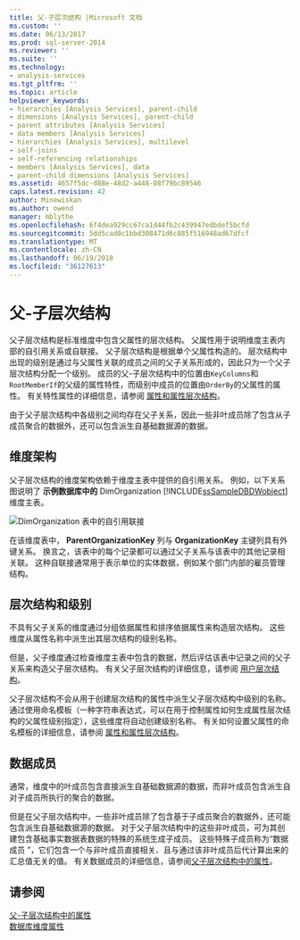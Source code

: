 ```yaml
---
title: 父-子层次结构 |Microsoft 文档
ms.custom: ''
ms.date: 06/13/2017
ms.prod: sql-server-2014
ms.reviewer: ''
ms.suite: ''
ms.technology:
- analysis-services
ms.tgt_pltfrm: ''
ms.topic: article
helpviewer_keywords:
- hierarchies [Analysis Services], parent-child
- dimensions [Analysis Services], parent-child
- parent attributes [Analysis Services]
- data members [Analysis Services]
- hierarchies [Analysis Services], multilevel
- self-joins
- self-referencing relationships
- members [Analysis Services], data
- parent-child dimensions [Analysis Services]
ms.assetid: 4657f5dc-d88e-48d2-a448-08f79bc89546
caps.latest.revision: 42
author: Minewiskan
ms.author: owend
manager: mblythe
ms.openlocfilehash: 6f4dea929cc67ca1d44fb2c439947edbdef5bcfd
ms.sourcegitcommit: 5dd5cad0c1bbd308471d6c885f516948ad67dfcf
ms.translationtype: MT
ms.contentlocale: zh-CN
ms.lasthandoff: 06/19/2018
ms.locfileid: "36127613"
---
```

# <a name="parent-child-hierarchy"></a>父-子层次结构
  父子层次结构是标准维度中包含父属性的层次结构。 父属性用于说明维度主表内部的自引用关系或自联接。 父子层次结构是根据单个父属性构造的。 层次结构中出现的级别是通过与父属性关联的成员之间的父子关系形成的，因此只为一个父子层次结构分配一个级别。 成员的父-子层次结构中的位置由`KeyColumns`和`RootMemberIf`的父级的属性特性，而级别中成员的位置由`OrderBy`的父属性的属性。 有关特性属性的详细信息，请参阅 [属性和属性层次结构](../multidimensional-models-olap-logical-dimension-objects/attributes-and-attribute-hierarchies.md)。  
  
 由于父子层次结构中各级别之间均存在父子关系，因此一些非叶成员除了包含从子成员聚合的数据外，还可以包含派生自基础数据源的数据。  
  
## <a name="dimension-schema"></a>维度架构  
 父子层次结构的维度架构依赖于维度主表中提供的自引用关系。 例如，以下关系图说明了 **示例数据库中的** DimOrganization [!INCLUDE[ssSampleDBDWobject](../../includes/sssampledbdwobject-md.md)] 维度主表。  
  
 ![DimOrganization 表中的自引用联接](../dev-guide/media/dimorganization.gif "DimOrganization 表中的自引用联接")  
  
 在该维度表中， **ParentOrganizationKey** 列与 **OrganizationKey** 主键列具有外键关系。 换言之，该表中的每个记录都可以通过父子关系与该表中的其他记录相关联。 这种自联接通常用于表示单位的实体数据，例如某个部门内部的雇员管理结构。  
  
## <a name="hierarchies-and-levels"></a>层次结构和级别  
 不具有父子关系的维度通过分组依据属性和排序依据属性来构造层次结构。 这些维度从属性名称中派生出其层次结构的级别名称。  
  
 但是，父子维度通过检查维度主表中包含的数据，然后评估该表中记录之间的父子关系来构造父子层次结构。 有关父子层次结构的详细信息，请参阅 [用户层次结构](../multidimensional-models-olap-logical-dimension-objects/user-hierarchies.md)。  
  
 父子层次结构不会从用于创建层次结构的属性中派生父子层次结构中级别的名称。 通过使用命名模板（一种字符串表达式，可以在用于控制属性如何生成属性层次结构的父属性级别指定），这些维度将自动创建级别名称。 有关如何设置父属性的命名模板的详细信息，请参阅 [属性和属性层次结构](../multidimensional-models-olap-logical-dimension-objects/attributes-and-attribute-hierarchies.md)。  
  
## <a name="data-members"></a>数据成员  
 通常，维度中的叶成员包含直接派生自基础数据源的数据，而非叶成员包含派生自对子成员所执行的聚合的数据。  
  
 但是在父子层次结构中，一些非叶成员除了包含基于子成员聚合的数据外，还可能包含派生自基础数据源的数据。 对于父子层次结构中的这些非叶成员，可为其创建包含基础事实数据表数据的特殊的系统生成子成员。 这些特殊子成员称为“数据成员 ”，它们包含一个与非叶成员直接相关、且与通过该非叶成员后代计算出来的汇总值无关的值。 有关数据成员的详细信息，请参阅[父子层次结构中的属性](parent-child-dimension-attributes.md)。  
  
## <a name="see-also"></a>请参阅  
 [父-子层次结构中的属性](parent-child-dimension-attributes.md)   
 [数据库维度属性](../multidimensional-models-olap-logical-dimension-objects/database-dimension-properties.md)  
  
  